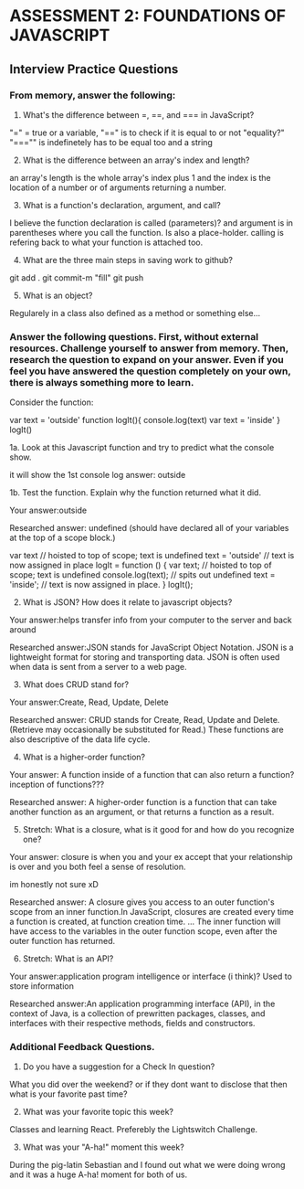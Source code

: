 # ASSESSMENT 2: FOUNDATIONS OF JAVASCRIPT
## Interview Practice Questions

### From memory, answer the following:

1. What's the difference between =, ==, and === in JavaScript?

"=" = true or a variable, "==" is to check if it is equal to or not "equality?"
"==="" is indefinetely has to be equal too and a string

2. What is the difference between an array's index and length?

an array's length is the whole array's index plus 1 and the index is the location of a number or of arguments returning a number.

3. What is a function's declaration, argument, and call?

I believe the function declaration is called (parameters)? and argument is in parentheses where you call the function. Is also a place-holder.
calling is refering back to what your function is attached too.

4. What are the three main steps in saving work to github?

git add .
git commit-m "fill"
git push


5. What is an object?

 Regularely in a class also defined as a method or something else...

### Answer the following questions. First, without external resources. Challenge yourself to answer from memory. Then, research the question to expand on your answer. Even if you feel you have answered the question completely on your own, there is always something more to learn.

Consider the function:

var text = 'outside'
function logIt(){
  console.log(text)
  var text = 'inside'
}
logIt()


1a. Look at this Javascript function and try to predict what the console show.

  it will show the 1st console log answer: outside

1b. Test the function. Explain why the function returned what it did.

  Your answer:outside

  Researched answer: undefined (should have declared all of your variables at the top of a scope block.)
  
  var text                  // hoisted to top of scope; text is undefined
  text = 'outside'          // text is now assigned in place
  logIt = function () {
  var text;                 // hoisted to top of scope; text is undefined
  console.log(text);        // spits out undefined
  text = 'inside';          // text is now assigned in place.
}
logIt();


2. What is JSON? How does it relate to javascript objects?

  Your answer:helps transfer info from your computer to the server and back around

  Researched answer:JSON stands for JavaScript Object Notation. JSON is a lightweight format for storing and transporting data. JSON is often used when data is sent from a server to a web page.


3. What does CRUD stand for?

  Your answer:Create, Read, Update, Delete

  Researched answer: CRUD stands for Create, Read, Update and Delete. (Retrieve may occasionally be substituted for Read.) These functions are also descriptive of the data life cycle.


4. What is a higher-order function?

  Your answer: A function inside of a function that can also return a function? inception of functions???

  Researched answer: A higher-order function is a function that can take another function as an argument, or that returns a function as a result.


5. Stretch: What is a closure, what is it good for and how do you recognize one?

  Your answer: closure is when you and your ex accept that your relationship is over and you both feel a sense of resolution.
  
  im honestly not sure xD

  Researched answer: A closure gives you access to an outer function's scope from an inner function.In JavaScript, closures are created every time a function is created, at function creation time. ... The inner function will have access to the variables in the outer function scope, even after the outer function has returned.


6. Stretch: What is an API?

  Your answer:application program intelligence or interface (i think)? Used to store information

  Researched answer:An application programming interface (API), in the context of Java, is a collection of prewritten packages, classes, and interfaces with their respective methods, fields and constructors.


### Additional Feedback Questions.

1. Do you have a suggestion for a Check In question?

  What you did over the weekend? or if they dont want to disclose that then what is your favorite past time?


2. What was your favorite topic this week?

Classes and learning React. Preferebly the Lightswitch Challenge.

3. What was your "A-ha!" moment this week?

During the pig-latin Sebastian and I found out what we were doing wrong and it was a huge A-ha! moment for both of us.

